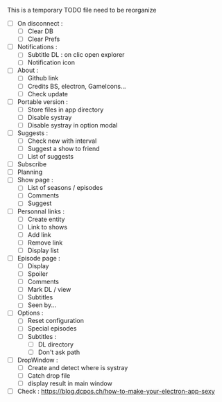 This is a temporary TODO file need to be reorganize

- [ ] On disconnect :
  - [ ] Clear DB
  - [ ] Clear Prefs
- [ ] Notifications :
  - [ ] Subtitle DL : on clic open explorer
  - [ ] Notification icon
- [ ] About :
  - [ ] Github link
  - [ ] Credits BS, electron, GameIcons...
  - [ ] Check update
- [ ] Portable version :
  - [ ] Store files in app directory
  - [ ] Disable systray
  - [ ] Disable systray in option modal
- [ ] Suggests :
  - [ ] Check new with interval
  - [ ] Suggest a show to friend
  - [ ] List of suggests
- [ ] Subscribe
- [ ] Planning
- [ ] Show page :
  - [ ] List of seasons / episodes
  - [ ] Comments
  - [ ] Suggest
- [ ] Personnal links :
  - [ ] Create entity
  - [ ] Link to shows
  - [ ] Add link
  - [ ] Remove link
  - [ ] Display list
- [ ] Episode page :
  - [ ] Display
  - [ ] Spoiler
  - [ ] Comments
  - [ ] Mark DL / view
  - [ ] Subtitles
  - [ ] Seen by...
- [ ] Options :
  - [ ] Reset configuration
  - [ ] Special episodes
  - [ ] Subtitles :
    - [ ] DL directory
    - [ ] Don't ask path
- [ ] DropWindow :
  - [ ] Create and detect where is systray
  - [ ] Catch drop file
  - [ ] display result in main window
- [ ] Check : https://blog.dcpos.ch/how-to-make-your-electron-app-sexy
